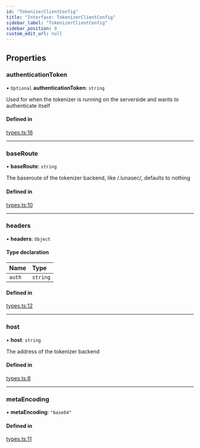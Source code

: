 ```yaml
---
id: "TokenizerClientConfig"
title: "Interface: TokenizerClientConfig"
sidebar_label: "TokenizerClientConfig"
sidebar_position: 0
custom_edit_url: null
---
```


## Properties

### authenticationToken

• `Optional` **authenticationToken**: `string`

Used for when the tokenizer is running on the serverside and wants to authenticate itself

#### Defined in

[types.ts:16](https://github.com/refinery-labs/lunasec-monorepo/blob/caaad15/js/sdks/packages/tokenizer-sdk/src/types.ts#L16)

___

### baseRoute

• **baseRoute**: `string`

The baseroute of the tokenizer backend, like /.lunasec/, defaults to nothing

#### Defined in

[types.ts:10](https://github.com/refinery-labs/lunasec-monorepo/blob/caaad15/js/sdks/packages/tokenizer-sdk/src/types.ts#L10)

___

### headers

• **headers**: `Object`

#### Type declaration

| Name | Type |
| :------ | :------ |
| `auth` | `string` |

#### Defined in

[types.ts:12](https://github.com/refinery-labs/lunasec-monorepo/blob/caaad15/js/sdks/packages/tokenizer-sdk/src/types.ts#L12)

___

### host

• **host**: `string`

The address of the tokenizer backend

#### Defined in

[types.ts:8](https://github.com/refinery-labs/lunasec-monorepo/blob/caaad15/js/sdks/packages/tokenizer-sdk/src/types.ts#L8)

___

### metaEncoding

• **metaEncoding**: ``"base64"``

#### Defined in

[types.ts:11](https://github.com/refinery-labs/lunasec-monorepo/blob/caaad15/js/sdks/packages/tokenizer-sdk/src/types.ts#L11)
